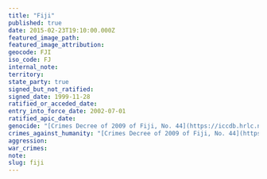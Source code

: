 ```yaml
---
title: "Fiji"
published: true
date: 2015-02-23T19:10:00.000Z
featured_image_path:
featured_image_attribution:
geocode: FJI
iso_code: FJ
internal_note:
territory:
state_party: true
signed_but_not_ratified:
signed_date: 1999-11-28
ratified_or_acceded_date:
entry_into_force_date: 2002-07-01
ratified_apic_date:
genocide: "[Crimes Decree of 2009 of Fiji, No. 44](https://iccdb.hrlc.net/data/doc/543/keyword/46/)"
crimes_against_humanity: "[Crimes Decree of 2009 of Fiji, No. 44](https://iccdb.hrlc.net/data/doc/543/keyword/13/)"
aggression:
war_crimes:
note:
slug: fiji
---
```

